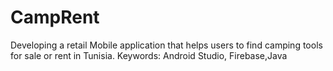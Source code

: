 # CampRent
Developing a retail Mobile application that helps users to find camping tools for sale or rent in Tunisia.
 Keywords: Android Studio, Firebase,Java
